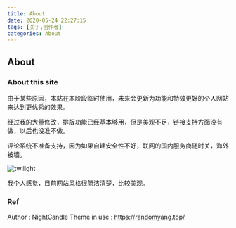 ```yaml
---
title: About
date: 2020-05-24 22:27:15
tags: [关于,创作者]
categories: About
---
```


## About

### About this site

由于某些原因，本站在本阶段临时使用，未来会更新为功能和特效更好的个人网站来达到更优秀的效果。

经过我的大量修改，排版功能已经基本够用，但是美观不足，链接支持方面没有做，以后也没准不做。

评论系统不准备支持，因为如果自建安全性不好，联网的国内服务商随时关，海外被墙。

![twilight](https://gitee.com/NightCandle/personal_album/raw/master/picture/tenor.gif)

我个人感觉，目前网站风格很简洁清楚，比较美观。

### Ref

Author : NightCandle
Theme in use : https://randomyang.top/
